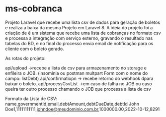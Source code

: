 # ms-cobranca
Projeto Laravel que recebe uma lista csv de dados para geração de boletos e realiza a baixa da mesma
Projeto em Laravel 8.
A ideia do projeto foi a criação de é um sistema que recebe uma lista de cobranças no formato csv e processa a integração com serviço externo, gravando o resultado nas tabelas do BD, e no final do processo envia email de notificação para os cliente com o boleto gerado.


As rotas do projeto:

api/upload ->recebe a lista de csv para armazenamento no storage e enfileira o JOB. (insominia ou postman multpart Form com o nome do campo: listDebt)
api/confirmatiopn -> recebe retorno do webhook dpara baixar o boleto.
api/processCsvList ->em caso de falha no JOB ou caso queira ter outro processo chamando o JOB que processa a lista de csv



Formato da Lista de CSV:
name,governmentId,email,debtAmount,debtDueDate,debtId
John Doe1,11111111111,johndoe@meudominio.com.br,1000000.00,2022-10-12,8291
